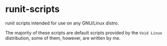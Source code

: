 # runit-scripts
runit scripts intended for use on any GNU/Linux distro. 

The majority of these scripts are default scripts provided by the `Void Linux` distribution, some of them, however, are written by me. 

